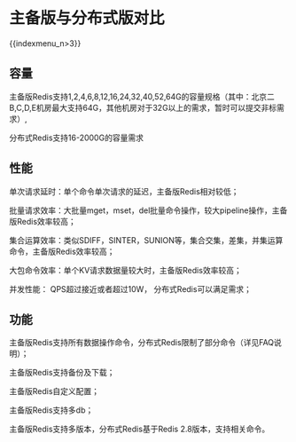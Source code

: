 # 主备版与分布式版对比

{{indexmenu_n>3}}

## 容量

主备版Redis支持1,2,4,6,8,12,16,24,32,40,52,64G的容量规格（其中：北京二B,C,D,E机房最大支持64G，其他机房对于32G以上的需求，暂时可以提交非标需求）,

分布式Redis支持16-2000G的容量需求

## 性能

单次请求延时：单个命令单次请求的延迟，主备版Redis相对较低；

批量请求效率：大批量mget，mset，del批量命令操作，较大pipeline操作，主备版Redis效率较高；

集合运算效率：类似SDIFF，SINTER，SUNION等，集合交集，差集，并集运算命令，主备版Redis效率较高；

大包命令效率：单个KV请求数据量较大时，主备版Redis效率较高；

并发性能： QPS超过接近或者超过10W， 分布式Redis可以满足需求；

## 功能

主备版Redis支持所有数据操作命令，分布式Redis限制了部分命令（详见FAQ说明）；

主备版Redis支持备份及下载；

主备版Redis自定义配置；

主备版Redis支持多db；

主备版Redis支持多版本，分布式Redis基于Redis 2.8版本，支持相关命令。

